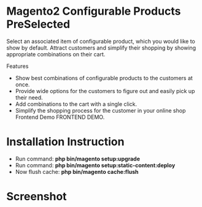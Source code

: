 # Magento2 Configurable Products PreSelected

Select an associated item of configurable product, which you would like to show by default. Attract customers and simplify their shopping by showing appropriate combinations on their cart.

Features
<ul>
<li>Show best combinations of configurable products to the customers at once.</li>
<li>Provide wide options for the customers to figure out and easily pick up their need.</li>
<li>Add combinations to the cart with a single click.</li>
<li>Simplify the shopping process for the customer in your online shop
 Frontend Demo FRONTEND DEMO.</li>
</ul>

# Installation Instruction

- Run command: <b>php bin/magento setup:upgrade</b>
- Run command: <b>php bin/magento setup:static-content:deploy</b>
- Now flush cache: <b>php bin/magento cache:flush</b>

# Screenshot
